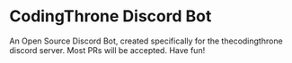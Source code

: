 # CodingThrone Discord Bot
An Open Source Discord Bot, created specifically for the thecodingthrone discord server.
Most PRs will be accepted. Have fun!
